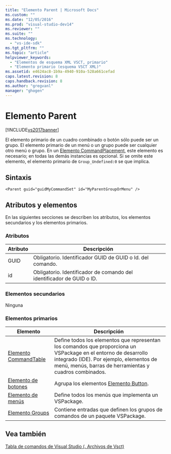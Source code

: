 ```yaml
---
title: "Elemento Parent | Microsoft Docs"
ms.custom: ""
ms.date: "12/05/2016"
ms.prod: "visual-studio-dev14"
ms.reviewer: ""
ms.suite: ""
ms.technology: 
  - "vs-ide-sdk"
ms.tgt_pltfrm: ""
ms.topic: "article"
helpviewer_keywords: 
  - "Elementos de esquema XML VSCT, primario"
  - "Elemento primario (esquema VSCT XML)"
ms.assetid: e4624ac8-1b9a-4940-910a-528a661cefad
caps.latest.revision: 8
caps.handback.revision: 8
ms.author: "gregvanl"
manager: "ghogen"
---
```

# Elemento Parent
[!INCLUDE[vs2017banner](../code-quality/includes/vs2017banner.md)]

El elemento primario de un cuadro combinado o botón sólo puede ser un grupo. El elemento primario de un menú o un grupo puede ser cualquier otro menú o grupo. En un [Elemento CommandPlacement](../extensibility/commandplacement-element.md), este elemento es necesario; en todas las demás instancias es opcional. Si se omite este elemento, el elemento primario de `Group_Undefined:0` se que implica.  
  
## Sintaxis  
  
```  
<Parent guid="guidMyCommandSet" id="MyParentGroupOrMenu" />  
```  
  
## Atributos y elementos  
 En las siguientes secciones se describen los atributos, los elementos secundarios y los elementos primarios.  
  
### Atributos  
  
|Atributo|Descripción|  
|--------------|-----------------|  
|GUID|Obligatorio. Identificador GUID de GUID o Id. del comando.|  
|id|Obligatorio. Identificador de comando del identificador de GUID o ID.|  
  
### Elementos secundarios  
 Ninguna  
  
### Elementos primarios  
  
|Elemento|Descripción|  
|--------------|-----------------|  
|[Elemento CommandTable](../extensibility/commandtable-element.md)|Define todos los elementos que representan los comandos que proporciona un VSPackage en el entorno de desarrollo integrado \(IDE\). Por ejemplo, elementos de menú, menús, barras de herramientas y cuadros combinados.|  
|[Elemento de botones](../extensibility/buttons-element.md)|Agrupa los elementos [Elemento Button](../extensibility/button-element.md).|  
|[Elemento de menús](../extensibility/menus-element.md)|Define todos los menús que implementa un VSPackage.|  
|[Elemento Groups](../extensibility/groups-element.md)|Contiene entradas que definen los grupos de comandos de un paquete VSPackage.|  
  
## Vea también  
 [Tabla de comandos de Visual Studio \(. Archivos de Vsct\)](../extensibility/internals/visual-studio-command-table-dot-vsct-files.md)